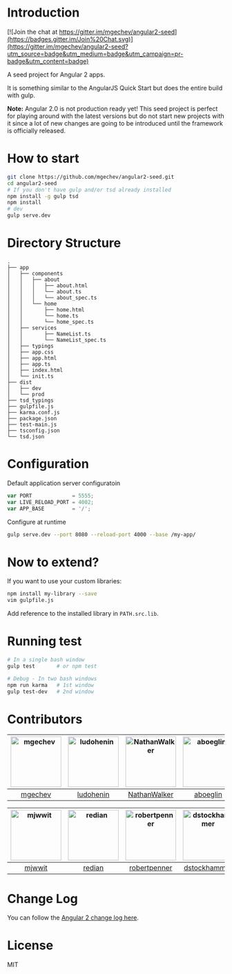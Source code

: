 # Introduction

[![Join the chat at https://gitter.im/mgechev/angular2-seed](https://badges.gitter.im/Join%20Chat.svg)](https://gitter.im/mgechev/angular2-seed?utm_source=badge&utm_medium=badge&utm_campaign=pr-badge&utm_content=badge)

A seed project for Angular 2 apps.

It is something similar to the AngularJS Quick Start but does the entire build with gulp.

**Note:** Angular 2.0 is not production ready yet! This seed project is perfect for playing around with the latest versions but do not start new projects with it since a lot of new changes are going to be introduced until the framework is officially released.

# How to start

```bash
git clone https://github.com/mgechev/angular2-seed.git
cd angular2-seed
# If you don't have gulp and/or tsd already installed
npm install -g gulp tsd
npm install
# dev
gulp serve.dev
```

# Directory Structure

```
.
├── app
│   ├── components
│   │   ├── about
│   │   │   ├── about.html
│   │   │   └── about.ts
│   │   │   └── about_spec.ts
│   │   └── home
│   │       ├── home.html
│   │       └── home.ts
│   │       └── home_spec.ts
│   ├── services
│   │       ├── NameList.ts
│   │       └── NameList_spec.ts
│   ├── typings
│   ├── app.css
│   ├── app.html
│   ├── app.ts
│   ├── index.html
│   └── init.ts
├── dist
│   ├── dev
│   └── prod
├── tsd_typings
├── gulpfile.js
├── karma.conf.js
├── package.json
├── test-main.js
├── tsconfig.json
└── tsd.json
```

# Configuration

Default application server configuratoin

```javascript
var PORT             = 5555;
var LIVE_RELOAD_PORT = 4002;
var APP_BASE         = '/';
```

Configure at runtime

```bash
gulp serve.dev --port 8080 --reload-port 4000 --base /my-app/
```

# Now to extend?

If you want to use your custom libraries:

```bash
npm install my-library --save
vim gulpfile.js
```
Add reference to the installed library in `PATH.src.lib`.

# Running test

```bash
# In a single bash window
gulp test       # or npm test

# Debug - In two bash windows
npm run karma   # 1st window
gulp test-dev   # 2nd window
```

# Contributors

[<img alt="mgechev" src="https://avatars.githubusercontent.com/u/455023?v=3&s=117" width="117">](https://github.com/mgechev) |[<img alt="ludohenin" src="https://avatars.githubusercontent.com/u/1011516?v=3&s=117" width="117">](https://github.com/ludohenin) |[<img alt="NathanWalker" src="https://avatars.githubusercontent.com/u/457187?v=3&s=117" width="117">](https://github.com/NathanWalker) |[<img alt="aboeglin" src="https://avatars.githubusercontent.com/u/8297302?v=3&s=117" width="117">](https://github.com/aboeglin) |[<img alt="TuiKiken" src="https://avatars.githubusercontent.com/u/959821?v=3&s=117" width="117">](https://github.com/TuiKiken) |[<img alt="jgolla" src="https://avatars.githubusercontent.com/u/1542447?v=3&s=117" width="117">](https://github.com/jgolla) |
:---: |:---: |:---: |:---: |:---: |:---: |
[mgechev](https://github.com/mgechev) |[ludohenin](https://github.com/ludohenin) |[NathanWalker](https://github.com/NathanWalker) |[aboeglin](https://github.com/aboeglin) |[TuiKiken](https://github.com/TuiKiken) |[jgolla](https://github.com/jgolla) |

[<img alt="mjwwit" src="https://avatars.githubusercontent.com/u/4455124?v=3&s=117" width="117">](https://github.com/mjwwit) |[<img alt="redian" src="https://avatars.githubusercontent.com/u/816941?v=3&s=117" width="117">](https://github.com/redian) |[<img alt="robertpenner" src="https://avatars.githubusercontent.com/u/79827?v=3&s=117" width="117">](https://github.com/robertpenner) |[<img alt="dstockhammer" src="https://avatars.githubusercontent.com/u/1156637?v=3&s=117" width="117">](https://github.com/dstockhammer) |
:---: |:---: |:---: |:---: |
[mjwwit](https://github.com/mjwwit) |[redian](https://github.com/redian) |[robertpenner](https://github.com/robertpenner) |[dstockhammer](https://github.com/dstockhammer) |

# Change Log

You can follow the [Angular 2 change log here](https://github.com/angular/angular/blob/master/CHANGELOG.md).

# License

MIT
